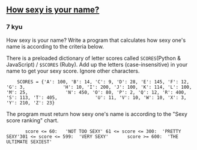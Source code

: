 <h2><a href=https://www.codewars.com/kata/571b2ee08d8c9c0d160014ec/train/javascript target="_blank">How sexy is your name?</a></h2><h3>7 kyu</h3><p>How sexy is your name? Write a program that calculates how sexy one's name is according to the criteria below.</p><p>There is a preloaded dictionary of letter scores called <code>SCORES</code>(Python &amp; JavaScript) / <code>$SCORES</code> (Ruby). Add up the letters (case-insensitive) in your name to get your sexy score. Ignore other characters.</p><pre style="display: none;"><code class="language-python">    <span class="cm-variable">SCORES</span> <span class="cm-operator">=</span> {<span class="cm-string">'A'</span>: <span class="cm-number">100</span>, <span class="cm-string">'B'</span>: <span class="cm-number">14</span>, <span class="cm-string">'C'</span>: <span class="cm-number">9</span>, <span class="cm-string">'D'</span>: <span class="cm-number">28</span>, <span class="cm-string">'E'</span>: <span class="cm-number">145</span>, <span class="cm-string">'F'</span>: <span class="cm-number">12</span>, <span class="cm-string">'G'</span>: <span class="cm-number">3</span>,              <span class="cm-string">'H'</span>: <span class="cm-number">10</span>, <span class="cm-string">'I'</span>: <span class="cm-number">200</span>, <span class="cm-string">'J'</span>: <span class="cm-number">100</span>, <span class="cm-string">'K'</span>: <span class="cm-number">114</span>, <span class="cm-string">'L'</span>: <span class="cm-number">100</span>, <span class="cm-string">'M'</span>: <span class="cm-number">25</span>,              <span class="cm-string">'N'</span>: <span class="cm-number">450</span>, <span class="cm-string">'O'</span>: <span class="cm-number">80</span>, <span class="cm-string">'P'</span>: <span class="cm-number">2</span>, <span class="cm-string">'Q'</span>: <span class="cm-number">12</span>, <span class="cm-string">'R'</span>: <span class="cm-number">400</span>, <span class="cm-string">'S'</span>: <span class="cm-number">113</span>, <span class="cm-string">'T'</span>: <span class="cm-number">405</span>,              <span class="cm-string">'U'</span>: <span class="cm-number">11</span>, <span class="cm-string">'V'</span>: <span class="cm-number">10</span>, <span class="cm-string">'W'</span>: <span class="cm-number">10</span>, <span class="cm-string">'X'</span>: <span class="cm-number">3</span>, <span class="cm-string">'Y'</span>: <span class="cm-number">210</span>, <span class="cm-string">'Z'</span>: <span class="cm-number">23</span>}</code></pre><pre><code class="language-javascript">    <span class="cm-variable">SCORES</span> <span class="cm-operator">=</span> {<span class="cm-string cm-property">'A'</span>: <span class="cm-number">100</span>, <span class="cm-string cm-property">'B'</span>: <span class="cm-number">14</span>, <span class="cm-string cm-property">'C'</span>: <span class="cm-number">9</span>, <span class="cm-string cm-property">'D'</span>: <span class="cm-number">28</span>, <span class="cm-string cm-property">'E'</span>: <span class="cm-number">145</span>, <span class="cm-string cm-property">'F'</span>: <span class="cm-number">12</span>, <span class="cm-string cm-property">'G'</span>: <span class="cm-number">3</span>,              <span class="cm-string cm-property">'H'</span>: <span class="cm-number">10</span>, <span class="cm-string cm-property">'I'</span>: <span class="cm-number">200</span>, <span class="cm-string cm-property">'J'</span>: <span class="cm-number">100</span>, <span class="cm-string cm-property">'K'</span>: <span class="cm-number">114</span>, <span class="cm-string cm-property">'L'</span>: <span class="cm-number">100</span>, <span class="cm-string cm-property">'M'</span>: <span class="cm-number">25</span>,              <span class="cm-string cm-property">'N'</span>: <span class="cm-number">450</span>, <span class="cm-string cm-property">'O'</span>: <span class="cm-number">80</span>, <span class="cm-string cm-property">'P'</span>: <span class="cm-number">2</span>, <span class="cm-string cm-property">'Q'</span>: <span class="cm-number">12</span>, <span class="cm-string cm-property">'R'</span>: <span class="cm-number">400</span>, <span class="cm-string cm-property">'S'</span>: <span class="cm-number">113</span>, <span class="cm-string cm-property">'T'</span>: <span class="cm-number">405</span>,              <span class="cm-string cm-property">'U'</span>: <span class="cm-number">11</span>, <span class="cm-string cm-property">'V'</span>: <span class="cm-number">10</span>, <span class="cm-string cm-property">'W'</span>: <span class="cm-number">10</span>, <span class="cm-string cm-property">'X'</span>: <span class="cm-number">3</span>, <span class="cm-string cm-property">'Y'</span>: <span class="cm-number">210</span>, <span class="cm-string cm-property">'Z'</span>: <span class="cm-number">23</span>}</code></pre><pre style="display: none;"><code class="language-ruby">  <span class="cm-variable-3">$SCORES</span> <span class="cm-operator">=</span> {<span class="cm-string">'A'</span><span class="cm-operator">=&gt;</span> <span class="cm-number">100</span>, <span class="cm-string">'B'</span><span class="cm-operator">=&gt;</span> <span class="cm-number">14</span>, <span class="cm-string">'C'</span><span class="cm-operator">=&gt;</span> <span class="cm-number">9</span>, <span class="cm-string">'D'</span><span class="cm-operator">=&gt;</span> <span class="cm-number">28</span>, <span class="cm-string">'E'</span><span class="cm-operator">=&gt;</span> <span class="cm-number">145</span>, <span class="cm-string">'F'</span><span class="cm-operator">=&gt;</span> <span class="cm-number">12</span>, <span class="cm-string">'G'</span><span class="cm-operator">=&gt;</span> <span class="cm-number">3</span>,          <span class="cm-string">'H'</span><span class="cm-operator">=&gt;</span> <span class="cm-number">10</span>, <span class="cm-string">'I'</span><span class="cm-operator">=&gt;</span> <span class="cm-number">200</span>, <span class="cm-string">'J'</span><span class="cm-operator">=&gt;</span> <span class="cm-number">100</span>, <span class="cm-string">'K'</span><span class="cm-operator">=&gt;</span> <span class="cm-number">114</span>, <span class="cm-string">'L'</span><span class="cm-operator">=&gt;</span> <span class="cm-number">100</span>, <span class="cm-string">'M'</span><span class="cm-operator">=&gt;</span> <span class="cm-number">25</span>,          <span class="cm-string">'N'</span><span class="cm-operator">=&gt;</span> <span class="cm-number">450</span>, <span class="cm-string">'O'</span><span class="cm-operator">=&gt;</span> <span class="cm-number">80</span>, <span class="cm-string">'P'</span><span class="cm-operator">=&gt;</span> <span class="cm-number">2</span>, <span class="cm-string">'Q'</span><span class="cm-operator">=&gt;</span> <span class="cm-number">12</span>, <span class="cm-string">'R'</span><span class="cm-operator">=&gt;</span> <span class="cm-number">400</span>, <span class="cm-string">'S'</span><span class="cm-operator">=&gt;</span> <span class="cm-number">113</span>, <span class="cm-string">'T'</span><span class="cm-operator">=&gt;</span> <span class="cm-number">405</span>,          <span class="cm-string">'U'</span><span class="cm-operator">=&gt;</span> <span class="cm-number">11</span>, <span class="cm-string">'V'</span><span class="cm-operator">=&gt;</span> <span class="cm-number">10</span>, <span class="cm-string">'W'</span><span class="cm-operator">=&gt;</span> <span class="cm-number">10</span>, <span class="cm-string">'X'</span><span class="cm-operator">=&gt;</span> <span class="cm-number">3</span>, <span class="cm-string">'Y'</span><span class="cm-operator">=&gt;</span> <span class="cm-number">210</span>, <span class="cm-string">'Z'</span><span class="cm-operator">=&gt;</span> <span class="cm-number">23</span>}</code></pre><p>The program must return how sexy one's name is according to the "Sexy score ranking" chart.</p><pre><code>       score &lt;= 60:   'NOT TOO SEXY' 61 &lt;= score &lt;= 300:  'PRETTY SEXY'301 &lt;= score &lt;= 599:  'VERY SEXY'       score &gt;= 600:  'THE ULTIMATE SEXIEST'</code></pre>